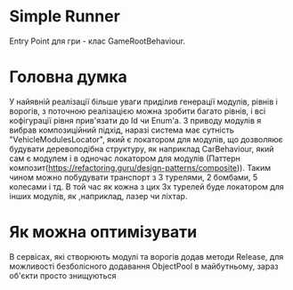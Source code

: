 
# Simple Runner

Entry Point для гри - клас GameRootBehaviour.

# Головна думка 
У найявній реалізації більше уваги приділив генерації модулів, рівнів і ворогів, з поточною реалізацією можна зробити багато рівнів, і всі кофігурації рівня прив'язати до Id чи Enum'a. З приводу модулів я вибрав композиційний підхід, наразі система має сутність "VehicleModulesLocator", який є локатором для модулів, що дозволяює будувати 
деревоподібна структуру, як наприклад CarBehaviour, який сам є модулем і в одночас локатором для модулів (Паттерн композит(https://refactoring.guru/design-patterns/composite)). Таким чином можно побудувати транспорт з 3 турелями, 2 бомбами, 5 колесами і тд. В той час як кожна з цих 3х турелей буде локатором для інших модулів, як ,наприклад, лазер чи ліхтар.

# Як можна оптимізувати
В сервісах, які створюють модулі та ворогів додав методи Release, для можливості безболісного додавання ObjectPool в майбутньому, зараз об'єкти просто знищуються
